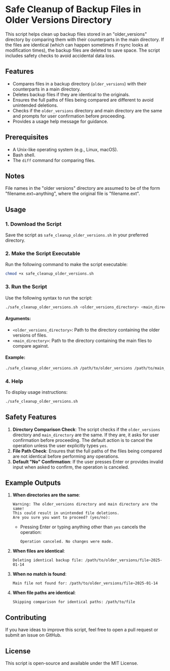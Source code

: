 # Safe Cleanup of Backup Files in Older Versions Directory

This script helps clean up backup files stored in an "older_versions" directory by comparing them with their counterparts in the main directory. If the files are identical (which can happen sometimes if rsync looks at modification times), the backup files are deleted to save space. The script includes safety checks to avoid accidental data loss.

## Features
- Compares files in a backup directory (`older_versions`) with their counterparts in a main directory.
- Deletes backup files if they are identical to the originals.
- Ensures the full paths of files being compared are different to avoid unintended deletions.
- Checks if the `older_versions` directory and main directory are the same and prompts for user confirmation before proceeding.
- Provides a usage help message for guidance.

## Prerequisites
- A Unix-like operating system (e.g., Linux, macOS).
- Bash shell.
- The `diff` command for comparing files.

## Notes
File names in the "older versions" directory are assumed to be of the form "filename.ext~anything", where the original file is "filename.ext".

## Usage

### 1. Download the Script
Save the script as `safe_cleanup_older_versions.sh` in your preferred directory.

### 2. Make the Script Executable
Run the following command to make the script executable:
```bash
chmod +x safe_cleanup_older_versions.sh
```

### 3. Run the Script
Use the following syntax to run the script:
```bash
./safe_cleanup_older_versions.sh <older_versions_directory> <main_directory>
```

#### Arguments:
- `<older_versions_directory>`: Path to the directory containing the older versions of files.
- `<main_directory>`: Path to the directory containing the main files to compare against.

#### Example:
```bash
./safe_cleanup_older_versions.sh /path/to/older_versions /path/to/main_tree
```

### 4. Help
To display usage instructions:
```bash
./safe_cleanup_older_versions.sh
```

## Safety Features
1. **Directory Comparison Check**: The script checks if the `older_versions` directory and `main_directory` are the same. If they are, it asks for user confirmation before proceeding. The default action is to cancel the operation unless the user explicitly types `yes`.
2. **File Path Check**: Ensures that the full paths of the files being compared are not identical before performing any operations.
3. **Default "No" Confirmation**: If the user presses Enter or provides invalid input when asked to confirm, the operation is canceled.

## Example Outputs
1. **When directories are the same**:
    ```
    Warning: The older_versions directory and main directory are the same!
    This could result in unintended file deletions.
    Are you sure you want to proceed? (yes/no): 
    ```
    - Pressing Enter or typing anything other than `yes` cancels the operation:
      ```
      Operation canceled. No changes were made.
      ```

2. **When files are identical**:
    ```
    Deleting identical backup file: /path/to/older_versions/file~2025-01-14
    ```

3. **When no match is found**:
    ```
    Main file not found for: /path/to/older_versions/file~2025-01-14
    ```

4. **When file paths are identical**:
    ```
    Skipping comparison for identical paths: /path/to/file
    ```

## Contributing
If you have ideas to improve this script, feel free to open a pull request or submit an issue on GitHub.

## License
This script is open-source and available under the MIT License.
